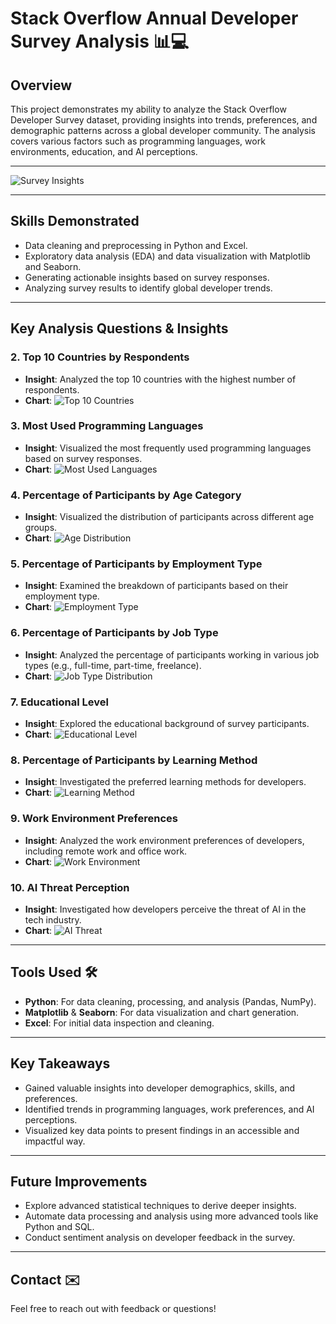 # Stack Overflow Annual Developer Survey Analysis 📊💻

## **Overview**  
This project demonstrates my ability to analyze the Stack Overflow Developer Survey dataset, providing insights into trends, preferences, and demographic patterns across a global developer community. The analysis covers various factors such as programming languages, work environments, education, and AI perceptions.

---

![Survey Insights](https://github.com/Naveennnkumar-Bit/Stack-Overflow-Dev-Survey-Insights/blob/main/Logo%20for%20stackoverflow_com%20_%20Logo%20design%20contest.jpeg)

---

## **Skills Demonstrated**  
- Data cleaning and preprocessing in Python and Excel.  
- Exploratory data analysis (EDA) and data visualization with Matplotlib and Seaborn.  
- Generating actionable insights based on survey responses.  
- Analyzing survey results to identify global developer trends.

---

## **Key Analysis Questions & Insights**  

### **2. Top 10 Countries by Respondents**
- **Insight**: Analyzed the top 10 countries with the highest number of respondents.
- **Chart**: ![Top 10 Countries](https://github.com/Naveennnkumar-Bit/Stack-Overflow-Dev-Survey-Insights/blob/main/charts/download%20(2).png)

### **3. Most Used Programming Languages**
- **Insight**: Visualized the most frequently used programming languages based on survey responses.
- **Chart**: ![Most Used Languages](https://github.com/Naveennnkumar-Bit/Stack-Overflow-Dev-Survey-Insights/blob/main/charts/download%20(3).png)

### **4. Percentage of Participants by Age Category**
- **Insight**: Visualized the distribution of participants across different age groups.
- **Chart**: ![Age Distribution](https://github.com/Naveennnkumar-Bit/Stack-Overflow-Dev-Survey-Insights/blob/main/charts/download%20(4).png)

### **5. Percentage of Participants by Employment Type**
- **Insight**: Examined the breakdown of participants based on their employment type.
- **Chart**: ![Employment Type](https://github.com/Naveennnkumar-Bit/Stack-Overflow-Dev-Survey-Insights/blob/main/charts/download%20(5).png)

### **6. Percentage of Participants by Job Type**
- **Insight**: Analyzed the percentage of participants working in various job types (e.g., full-time, part-time, freelance).
- **Chart**: ![Job Type Distribution](https://github.com/Naveennnkumar-Bit/Stack-Overflow-Dev-Survey-Insights/blob/main/charts/download%20(6).png)

### **7. Educational Level**
- **Insight**: Explored the educational background of survey participants.
- **Chart**: ![Educational Level](charts/education_level.png)

### **8. Percentage of Participants by Learning Method**
- **Insight**: Investigated the preferred learning methods for developers.
- **Chart**: ![Learning Method](charts/learning_method.png)

### **9. Work Environment Preferences**
- **Insight**: Analyzed the work environment preferences of developers, including remote work and office work.
- **Chart**: ![Work Environment](charts/work_environment.png)

### **10. AI Threat Perception**
- **Insight**: Investigated how developers perceive the threat of AI in the tech industry.
- **Chart**: ![AI Threat](charts/ai_threat.png)

---

## **Tools Used** 🛠️  
- **Python**: For data cleaning, processing, and analysis (Pandas, NumPy).  
- **Matplotlib** & **Seaborn**: For data visualization and chart generation.  
- **Excel**: For initial data inspection and cleaning.

---

## **Key Takeaways**  
- Gained valuable insights into developer demographics, skills, and preferences.  
- Identified trends in programming languages, work preferences, and AI perceptions.  
- Visualized key data points to present findings in an accessible and impactful way.

---

## **Future Improvements**  
- Explore advanced statistical techniques to derive deeper insights.  
- Automate data processing and analysis using more advanced tools like Python and SQL.  
- Conduct sentiment analysis on developer feedback in the survey.

---

## **Contact** ✉️  
Feel free to reach out with feedback or questions!
